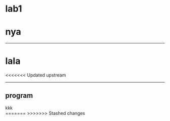 # lab1
<h1>nya</h1>
<hr>
<h1>lala</h1>
<<<<<<< Updated upstream
<hr>
<h2>program</h2>
<div>kkk</div>
=======
>>>>>>> Stashed changes
